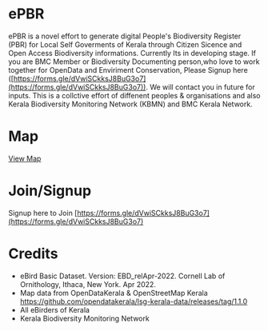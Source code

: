 # ePBR
ePBR is a novel effort to generate digital People's Biodiversity Register (PBR) for Local Self Goverments of Kerala through Citizen Sicence and Open Access Biodiversity informations. Currently Its in developing stage. If you are BMC Member or Biodiversity Documenting person,who love to work together for OpenData and Enviriment Conservation, Please Signup here ([https://forms.gle/dVwiSCkksJ8BuG3o7](https://forms.gle/dVwiSCkksJ8BuG3o7)). We will contact you in future for inputs. This is a collctive effort of diffenent peoples & organisations and also Kerala Biodiversity Monitoring Network (KBMN) and BMC Kerala Network.

# Map

[View Map](./map.html)

# Join/Signup
Signup here to Join [https://forms.gle/dVwiSCkksJ8BuG3o7](https://forms.gle/dVwiSCkksJ8BuG3o7)

# Credits
* eBird Basic Dataset. Version: EBD_relApr-2022. Cornell Lab of Ornithology, Ithaca, New York. Apr 2022.
* Map data from OpenDataKerala & OpenStreetMap Kerala https://github.com/opendatakerala/lsg-kerala-data/releases/tag/1.1.0
* All eBirders of Kerala
* Kerala Biodiversity Monitoring Network
